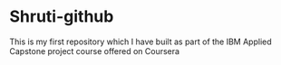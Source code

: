# Shruti-github
This is my first repository which I have built as part of the IBM Applied Capstone project course offered on Coursera
